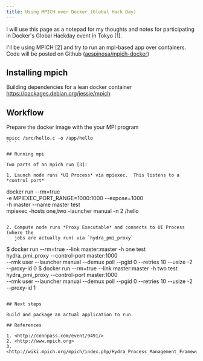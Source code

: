 ```yaml
---
title: Using MPICH over Docker (Global Hack Day)
---
```


I will use this page as a notepad for my thoughts and notes for participating in
Docker's Global Hackday event in Tokyo [1].

I'll be using MPICH [2] and try to run an mpi-based app over containers.  Code
will be posted on Github
([aespinosa/mpich-docker](http://github.com/aespinosa/mpich-docker))

## Installing mpich

Building dependencies for a lean docker container
https://packages.debian.org/jessie/mpich

## Workflow

Prepare the docker image with the your MPI program

```
mpicc /src/hello.c -o /app/hello
`` `

## Running mpi

Two parts of an mpich run [3]:

1. Launch node runs *UI Process* via mpiexec.  This listens to a *control port*
```
docker run --rm=true \
  -e MPIEXEC_PORT_RANGE=1000:1000 --expose=1000 \
  -h master --name master test \
  mpiexec -hosts one,two  -launcher manual -n 2 /hello
```

2. Compute node runs *Proxy Executable* and connects to UI Process (where the
   jobs are actually run) via `hydra_pmi_proxy`
```
$ docker run --rm=true --link master:master -h one test \
  hydra_pmi_proxy --control-port master:1000 \
  --rmk user --launcher manual --demux poll --pgid 0 --retries 10 --usize -2 \
  --proxy-id 0
$ docker run --rm=true --link master:master -h two test \
  hydra_pmi_proxy --control-port master:1000 \
  --rmk user --launcher manual --demux poll --pgid 0 --retries 10 --usize -2 \
  --proxy-id 1
```

## Next steps

Build and package an actual application to run.

## References

1. <http://connpass.com/event/9491/>
2. <http://www.mpich.org>
3. <http://wiki.mpich.org/mpich/index.php/Hydra_Process_Management_Framework>
